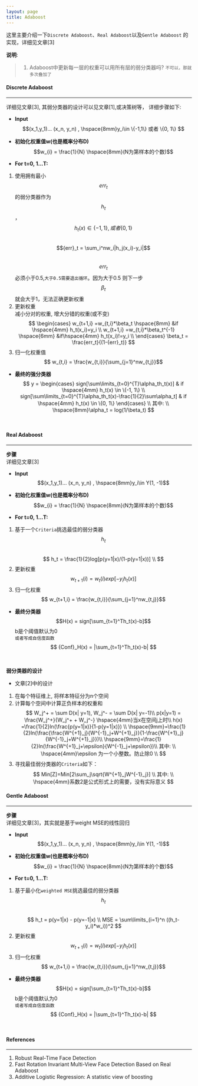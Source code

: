 ```yaml
---
layout: page
title: Adaboost
---    
```

这里主要介绍一下`Discrete Adaboost`、`Real Adaboost`以及`Gentle Adaboost` 的实现，详细见文章[3]

__说明__:   
   
> 1. Adaboost中更新每一层的权重可以用所有层的弱分类器吗? `不可以，那就多次叠加了`

#### __Discrete Adaboost__
---    
详细见文章[3], 其弱分类器的设计可以见文章[1],或决策树等， 详细步骤如下:    

* __Input__     
$$(x_1,y_1)... (x_n, y_n) ,  \hspace{8mm}y_i\in \{-1,1\} 或者 \{0, 1\} $$


* __初始化权重值w(也是概率分布D)__     
$$w_{i} = \frac{1}{N} \hspace{8mm}(N为第样本的个数)$$     

* __For t=0, 1...T:__    
1. 使用拥有最小$${err}_t$$的弱分类器作为$$h_t$$， $$h_t(x)\in\{-1,1\},或者\{0,1\}$$     
$${err}_t = \sum_i^nw_i|h_j(x_i)-y_i|$$    
$${err}_t$$必须小于0.5,`大于0.5需要退出循环`。因为大于0.5 则下一步$$\beta_t$$就会大于1，无法正确更新权重    
2. 更新权重    
减小分对的权重,  增大分错的权重(或不变)     
$$
\begin{cases}
w_{t+1,i} =w_{t,i}*\beta_t \hspace{8mm} &if \hspace{4mm}  h_t(x_i)=y_i \\
w_{t+1,i} =w_{t,i}*\beta_t^{-1} \hspace{6mm} &if\hspace{4mm}   h_t(x_i)!=y_i \\
\end{cases}
\beta_t = \frac{err_t}{(1-{err}_t)}
$$
3. 归一化权重值    
$$ w_{t,i} = \frac{w_{t,i}}{\sum_{j=1}^nw_{t,j}}$$    

* __最终的强分类器__     
$$
y = \begin{cases}
sign[\sum\limits_{t=0}^{T}\alpha_th_t(x)]  & if \hspace{4mm} h_t(x) \in \{-1, 1\} \\
sign[\sum\limits_{t=0}^{T}\alpha_th_t(x)-\frac{1}{2}\sum\alpha_t]  & if \hspace{4mm} h_t(x) \in \{0, 1\} 
\end{cases} \\
其中:  \\
\hspace{8mm}\alpha_t = log(1/\beta_t)
$$
<br />    

#### __Real Adaboost__
---    
__步骤__    
详细见文章[3]    

* __Input__     
$$(x_1,y_1)... (x_n, y_n) , \hspace{8mm}y_i\in Y(1, -1)$$    

* __初始化权重值w(也是概率分布D)__    
$$w_{i} = \frac{1}{N} \hspace{8mm}(N为第样本的个数)$$         

* __For t=0, 1...T:__    
1. 基于一个`Criteria`挑选最佳的弱分类器$$h_t$$    
$$
h_t = \frac{1}{2}log[p(y=1|x)/(1-p(y=1|x))] \\
$$
2. 更新权重     
$$ w_{t+1}(i) = w_t(i)exp[-y_ih_t(x)]$$   
3. 归一化权重    
$$ w_{t+1,i} = \frac{w_{t,i}}{\sum_{j=1}^nw_{t,j}}$$  

* __最终分类器__    
$$H(x) = sign[\sum_{t=1}^Th_t(x)-b]$$     b是个阈值默认为0           
`或者写成自信度函数`    
$$
{Conf}_H(x) = |\sum_{t=1}^Th_t(x)-b|
$$    
<br />    

__弱分类器的设计__

*  文章[2]中的设计     
1. 在每个特征维上, 将样本特征分为n个空间    
2. 计算每个空间中计算正负样本的权重和         
$$
W_j^+ = \sum D(x| y=1),  W_j^- = \sum D(x| y=-1)\\
p(x|y=1) = \frac{W_j^+}{W_j^+ + W_j^-} \hspace{4mm}当x在空间j上时\\
h(x) =\frac{1}{2}ln(\frac{p(y=1|x)}{1-p(y=1|x)}) \\
\hspace{9mm}=\frac{1}{2}ln(\frac{\frac{W^{+1}_j}{W^{-1}_j+W^{+1}_j}}{1-\frac{W^{+1}_j}{W^{-1}_j+W^{+1}_j}})\\     
\hspace{9mm}=\frac{1}{2}ln(\frac{W^{+1}_j+\epsilon}{W^{-1}_j+\epsilon})\\     
其中:  \\
\hspace{4mm}\epsilon 为一个小整数。防止除0 \\
$$    
3. 寻找最佳弱分类器的`Criteria`如下：  
$$
Min[Z]=Min[2\sum_j\sqrt{W^{+1}_jW^{-1}_j}] \\ 
其中:  \\
\hspace{4mm}系数2是公式形式上的需要，没有实际意义
$$    

#### __Gentle Adaboost__
---    
__步骤__    
详细见文章[3]，其实就是基于weight MSE的线性回归    

* __Input__     
$$(x_1,y_1)... (x_n, y_n) , \hspace{8mm}y_i\in Y(1, -1)$$    

* __初始化权重值w(也是概率分布D)__    
$$w_{i} = \frac{1}{N} \hspace{8mm}(N为第样本的个数)$$         

* __For t=0, 1...T:__    
1. 基于最小化`weighted MSE`挑选最佳的弱分类器$$h_t$$    
$$
h_t = p(y=1|x) - p(y=-1|x) \\
MSE = \sum\limits_{i=1}^n ((h_t-y_i)*w_i))^2
$$
2. 更新权重     
$$ w_{t+1}(i) = w_t(i)exp[-y_ih_t(x)]$$   
3. 归一化权重    
$$ w_{t+1,i} = \frac{w_{t,i}}{\sum_{j=1}^nw_{t,j}}$$  

* __最终分类器__    
$$H(x) = sign[\sum_{t=1}^Th_t(x)-b]$$     b是个阈值默认为0           
`或者写成自信度函数`    
$$
{Conf}_H(x) = |\sum_{t=1}^Th_t(x)-b|
$$    
<br />    


#### __References__    
---
1.  Robust Real-Time Face Detection
2.  Fast Rotation Invariant Multi-View Face Detection Based on Real Adaboost
3.  Additive Logistic Regression: A statistic view of boosting
